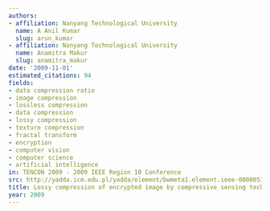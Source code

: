 ```yaml
---
authors:
- affiliation: Nanyang Technological University
  name: A Anil Kumar
  slug: arun_kumar
- affiliation: Nanyang Technological University
  name: Anamitra Makur
  slug: anamitra_makur
date: '2009-11-01'
estimated_citations: 94
fields:
- data compression ratio
- image compression
- lossless compression
- data compression
- lossy compression
- texture compression
- fractal transform
- encryption
- computer vision
- computer science
- artificial intelligence
in: TENCON 2009 - 2009 IEEE Region 10 Conference
src: http://yadda.icm.edu.pl/yadda/element/bwmeta1.element.ieee-000005395999
title: Lossy compression of encrypted image by compressive sensing technique
year: 2009
---
```

